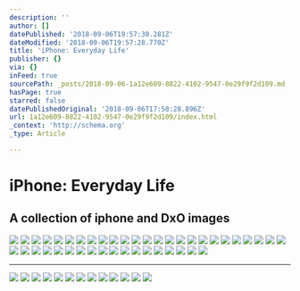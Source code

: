 ```yaml
---
description: ''
author: []
datePublished: '2018-09-06T19:57:30.281Z'
dateModified: '2018-09-06T19:57:28.770Z'
title: 'iPhone: Everyday Life'
publisher: {}
via: {}
inFeed: true
sourcePath: _posts/2018-09-06-1a12e609-8822-4102-9547-0e29f9f2d109.md
hasPage: true
starred: false
datePublishedOriginal: '2018-09-06T17:58:28.896Z'
url: 1a12e609-8822-4102-9547-0e29f9f2d109/index.html
_context: 'http://schema.org'
_type: Article

---
```

# iPhone: Everyday Life

## A collection of iphone and DxO images
![](https://the-grid-user-content.s3-us-west-2.amazonaws.com/02adbcab-09e2-44ce-aa71-e3f0b6fff1dd.jpg)
![](https://the-grid-user-content.s3-us-west-2.amazonaws.com/88c2e433-9894-417a-a551-5dfdcd322ef9.jpg)
![](https://the-grid-user-content.s3-us-west-2.amazonaws.com/2fbac2cc-b49e-4300-9920-4ac2304d06ef.jpg)
![](https://the-grid-user-content.s3-us-west-2.amazonaws.com/2b729fc4-39a4-4bdf-ad9d-ba16c7ea0bbc.jpg)
![](https://the-grid-user-content.s3-us-west-2.amazonaws.com/7ad34c25-f471-4725-ad4d-ec9af55fff24.jpg)
![](https://the-grid-user-content.s3-us-west-2.amazonaws.com/20dba4b3-3ba3-46ea-9747-85a95311cdc5.jpg)
![](https://the-grid-user-content.s3-us-west-2.amazonaws.com/b71cc1dd-dd35-4ccb-a6f0-5a4bb8440bbb.jpg)
![](https://the-grid-user-content.s3-us-west-2.amazonaws.com/4e3d49f8-0c3f-45ac-9a16-057f288bbd8b.jpg)
![](https://the-grid-user-content.s3-us-west-2.amazonaws.com/9cd8b1a5-8fec-452c-a3a2-ecd7c5e4a348.jpg)
![](https://the-grid-user-content.s3-us-west-2.amazonaws.com/ada48e9e-4b69-433b-b807-c69678282e43.jpg)
![](https://the-grid-user-content.s3-us-west-2.amazonaws.com/96d74fbb-0a25-45db-9b3c-918d697b845a.jpg)
![](https://the-grid-user-content.s3-us-west-2.amazonaws.com/4de7ff88-e4c3-4a9e-adb8-c21ad5b7d992.jpg)
![](https://the-grid-user-content.s3-us-west-2.amazonaws.com/38492cd0-ae3b-4861-a930-ddc3de6b870f.jpg)
![](https://the-grid-user-content.s3-us-west-2.amazonaws.com/dd9086c9-5338-4e71-a0ca-a187579d5079.jpg)
![](https://the-grid-user-content.s3-us-west-2.amazonaws.com/9f7a8162-7b8d-4268-8c7f-40a4edacb07f.jpg)
![](https://the-grid-user-content.s3-us-west-2.amazonaws.com/50202a2c-2911-4c21-8690-a73a3414f60d.jpg)
![](https://the-grid-user-content.s3-us-west-2.amazonaws.com/7f2ec515-c21f-43da-83e6-f09d0b70208b.jpg)
![](https://the-grid-user-content.s3-us-west-2.amazonaws.com/39bae862-925b-435e-b6e1-b8ddbabeace6.jpg)
![](https://the-grid-user-content.s3-us-west-2.amazonaws.com/1a897e66-59c9-427f-9ec8-c0486449834b.jpg)
![](https://the-grid-user-content.s3-us-west-2.amazonaws.com/81dae9fd-000a-4072-89e2-a71084a87c7d.jpg)
![](https://the-grid-user-content.s3-us-west-2.amazonaws.com/1a3e354a-6203-4b24-84a4-28fbea856d45.jpg)
![](https://the-grid-user-content.s3-us-west-2.amazonaws.com/bffe37c4-309f-4d97-b415-81a2e95e73e8.jpg)
![](https://the-grid-user-content.s3-us-west-2.amazonaws.com/97abecaa-5fe8-4d87-829e-52c582bb6a53.jpg)
![](https://the-grid-user-content.s3-us-west-2.amazonaws.com/e7a86c6b-1040-4999-b6f5-118e50f55b51.jpg)
![](https://the-grid-user-content.s3-us-west-2.amazonaws.com/f9d26762-56bb-4780-ae1e-faaff2b5f65f.jpg)
![](https://the-grid-user-content.s3-us-west-2.amazonaws.com/21261f23-a202-4def-a51b-3aab5dcb7b55.jpg)
![](https://the-grid-user-content.s3-us-west-2.amazonaws.com/f4044be8-5b16-4658-9596-158514bf8714.jpg)
![](https://the-grid-user-content.s3-us-west-2.amazonaws.com/4b31eb73-422c-434c-9d6d-710bde60b6e3.jpg)
![](https://the-grid-user-content.s3-us-west-2.amazonaws.com/681cfa6b-b33b-43c0-af25-4aa2b5dd5271.jpg)
![](https://the-grid-user-content.s3-us-west-2.amazonaws.com/f0018ea6-b1e3-42b5-a3fc-d9c8202daefa.jpg)
![](https://the-grid-user-content.s3-us-west-2.amazonaws.com/f0cff1f7-2f31-451c-8953-c37df3a32cb9.jpg)
![](https://the-grid-user-content.s3-us-west-2.amazonaws.com/e76d3951-61cb-4734-9a34-45a97e48bf28.jpg)
![](https://the-grid-user-content.s3-us-west-2.amazonaws.com/e9c35256-58ef-41f9-b08e-72b9ac1bd1c5.jpg)
![](https://the-grid-user-content.s3-us-west-2.amazonaws.com/3360fbea-0752-4c4d-8b22-7ba4f521dcef.jpg)
![](https://the-grid-user-content.s3-us-west-2.amazonaws.com/c48bbb63-b96a-4609-963c-d2f3a816a57b.jpg)
![](https://the-grid-user-content.s3-us-west-2.amazonaws.com/4a8c2b54-48a4-4b32-9ca8-8e5ef1acfff2.jpg)
![](https://the-grid-user-content.s3-us-west-2.amazonaws.com/656381fe-74e9-4064-b682-f1958f0fac8b.jpg)
![](https://the-grid-user-content.s3-us-west-2.amazonaws.com/daa8cca0-859c-4948-a082-362462257888.jpg)
![](https://the-grid-user-content.s3-us-west-2.amazonaws.com/b4bcc219-2cab-40a8-aa17-478d545f6377.jpg)
![](https://the-grid-user-content.s3-us-west-2.amazonaws.com/68eff0ab-cb24-4d5f-a127-38782accf86a.jpg)
![](https://the-grid-user-content.s3-us-west-2.amazonaws.com/0d04f52b-acc2-47b6-9465-741d88661419.jpg)
![](https://the-grid-user-content.s3-us-west-2.amazonaws.com/cfbeb12c-b383-41ed-bc33-c3f2e9ceb460.jpg)
![](https://the-grid-user-content.s3-us-west-2.amazonaws.com/0c651d6f-37c5-48f1-8eac-a910257a2186.jpg)

---

![](https://the-grid-user-content.s3-us-west-2.amazonaws.com/6581b36c-8b85-4d9f-8af3-c1f86f707b0e.jpg)
![](https://the-grid-user-content.s3-us-west-2.amazonaws.com/ca5133b0-a81e-4a4a-baf6-2dad14121749.jpg)
![](https://the-grid-user-content.s3-us-west-2.amazonaws.com/a6a6391a-ef7c-4f22-9301-a8d1905ed385.jpg)
![](https://the-grid-user-content.s3-us-west-2.amazonaws.com/2b88f169-d013-4956-8b7f-fafaade10598.jpg)
![](https://the-grid-user-content.s3-us-west-2.amazonaws.com/471c06bd-db35-43da-b537-097ea6a4245a.jpg)
![](https://the-grid-user-content.s3-us-west-2.amazonaws.com/95203a6e-21f3-4b0f-a96c-ba6a6df3d669.jpg)
![](https://the-grid-user-content.s3-us-west-2.amazonaws.com/44803a69-ea40-4f02-83a6-8a8e7b4645f5.jpg)
![](https://the-grid-user-content.s3-us-west-2.amazonaws.com/2bf2e002-7f32-4215-8ad4-a07603e9e4dc.jpg)
![](https://the-grid-user-content.s3-us-west-2.amazonaws.com/ad488eae-c1d8-437f-98a3-a5988948133e.jpg)
![](https://the-grid-user-content.s3-us-west-2.amazonaws.com/9b9890e9-6e92-42a2-abd2-2a1faa882680.jpg)
![](https://the-grid-user-content.s3-us-west-2.amazonaws.com/b996c493-4bf2-47ea-812a-8a96ee047711.jpg)
![](https://the-grid-user-content.s3-us-west-2.amazonaws.com/53bba3f9-9730-46bd-9b81-f8d633b0459a.jpg)
![](https://the-grid-user-content.s3-us-west-2.amazonaws.com/bcd3191e-e464-4217-8ffc-caf3d3992db6.jpg)